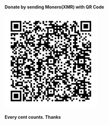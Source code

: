 #### Donate by sending Monero(XMR) with QR Code

<img src="monero.png" height=300 width=300>

#### Every cent counts. Thanks
